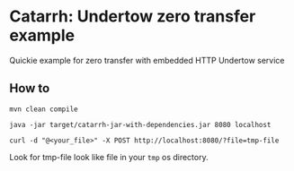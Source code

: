 # Catarrh: Undertow zero transfer example

Quickie example for zero transfer with embedded HTTP Undertow service

## How to
`mvn clean compile`

`java -jar target/catarrh-jar-with-dependencies.jar 8080 localhost`

`curl -d "@<your_file>" -X POST http://localhost:8080/?file=tmp-file`

Look for tmp-file look like file in your `tmp` os directory.